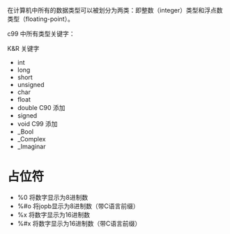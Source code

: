 在计算机中所有的数据类型可以被划分为两类：即整数（integer）类型和浮点数类型（floating-point）。

c99 中所有类型关键字：

K&R 关键字
* int
* long
* short
* unsigned
* char
* float
* double
C90 添加
* signed
* void
C99 添加
* _Bool
* _Complex
* _Imaginar

# 占位符

* %0 将数字显示为8进制数
* %#o 将jopb显示为8进制数（带C语言前缀）
* %x 将数字显示为16进制数
* %#x 将数字显示为16进制数（带C语言前缀）


